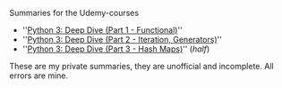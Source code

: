 Summaries for the Udemy-courses

* ''[Python 3: Deep Dive (Part 1 - Functional)](https://www.udemy.com/course/python-3-deep-dive-part-1/)''
* ''[Python 3: Deep Dive (Part 2 - Iteration, Generators)](https://www.udemy.com/course/python-3-deep-dive-part-2/)''
* ''[Python 3: Deep Dive (Part 3 - Hash Maps)](https://www.udemy.com/course/python-3-deep-dive-part-3/)'' (*half*)

These are my private summaries, they are unofficial and incomplete. All errors are mine.